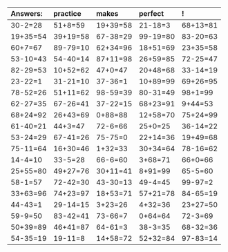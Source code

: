 | Answers: | practice | makes | perfect | ! |
| :--- | :--- | :--- | :--- | :--- |
| 30-2=28 | 51+8=59 | 19+39=58 | 21-18=3 | 68+13=81 | 
| 19+35=54 | 39+19=58 | 67-38=29 | 99-19=80 | 83-20=63 | 
| 60+7=67 | 89-79=10 | 62+34=96 | 18+51=69 | 23+35=58 | 
| 53-10=43 | 54-40=14 | 87+11=98 | 26+59=85 | 72-25=47 | 
| 82-29=53 | 10+52=62 | 47+0=47 | 20+48=68 | 33-14=19 | 
| 23-22=1 | 31-21=10 | 37-36=1 | 10+89=99 | 69+26=95 | 
| 78-52=26 | 51+11=62 | 98-59=39 | 80-31=49 | 98+1=99 | 
| 62-27=35 | 67-26=41 | 37-22=15 | 68+23=91 | 9+44=53 | 
| 68+24=92 | 26+43=69 | 0+88=88 | 12+58=70 | 75+24=99 | 
| 61-40=21 | 44+3=47 | 72-6=66 | 25+0=25 | 36-14=22 | 
| 53-24=29 | 67-41=26 | 75-75=0 | 22+14=36 | 19+49=68 | 
| 75-11=64 | 16+30=46 | 1+32=33 | 30+34=64 | 78-16=62 | 
| 14-4=10 | 33-5=28 | 66-6=60 | 3+68=71 | 66+0=66 | 
| 25+55=80 | 49+27=76 | 30+11=41 | 8+91=99 | 65-5=60 | 
| 58-1=57 | 72-42=30 | 43-30=13 | 49-4=45 | 99-97=2 | 
| 33+63=96 | 74+23=97 | 18+53=71 | 57+21=78 | 84-65=19 | 
| 44-43=1 | 29-14=15 | 3+23=26 | 4+32=36 | 23+27=50 | 
| 59-9=50 | 83-42=41 | 73-66=7 | 0+64=64 | 72-3=69 | 
| 50+39=89 | 46+41=87 | 64-61=3 | 38-3=35 | 68-32=36 | 
| 54-35=19 | 19-11=8 | 14+58=72 | 52+32=84 | 97-83=14 | 
